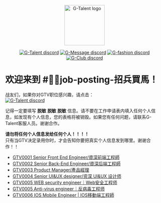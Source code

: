 <p align="center">
    <img width="128" src="https://cdn.discordapp.com/icons/722949830200000574/9a27cf49917a67376ba4ac5b29c5265c.png?size=128" alt="G-Talent logo">
</p>
<p align="center">
      <a href="https://discord.com/channels/722949830200000574/"><img src="https://img.shields.io/badge/discord-join-black" alt="G-Talent discord"></a>
      <a href="https://discord.com/channels/730052930547482686/"><img src="https://img.shields.io/badge/discord-G_Message-green" alt="G-Message discord"></a>
      <a href="https://discord.com/channels/731732731565703279/"><img src="https://img.shields.io/badge/discord-G_Fashion-blue" alt="G-fashion discord"></a>
      <a href="https://discord.com/channels/731732762708672602/"><img src="https://img.shields.io/badge/discord-G_Club-yellow" alt="G-Club discord"></a>
</p>

# 欢迎来到 #🐎🐎job-posting-招兵買馬！

战友们，如果你对GTV职位感兴趣，请点击：   
<a href="https://discord.com/channels/722949830200000574/723334876027289601"><img src="https://img.shields.io/badge/discord-apply--for--job-green?logo=discord&style=for-the-badge" alt="G-Talent discord"></a>   
  
记得一定要填写 **脱敏** **脱敏** **脱敏** 信息。请不要在工作申请表内填入任何个人信息，如发现有个人信息，您的表格将被销毁。如果您有任何问题，请联系G-Talent客服人员。谢谢合作。
   
**请勿将任何个人信息发给任何个人！！！！**   
只有当GTV决定录用你时，才会告知你要把真实个人信息发到哪里。谢谢合作！！
         
- [GTV0001 Senior Front End Engineer/資深前端工程師](https://github.com/gtalent-community/jobs/tree/master/jobs/Senior_Front_End_EngineerGTV0001.md)   
- [GTV0002 Senior Back-End Engineer/資深后端工程師](https://github.com/gtalent-community/jobs/tree/master/jobs/Senior_Back_End_EngineerGTV0002.md)  
- [GTV0003 Product Manager/產品經理](https://github.com/gtalent-community/jobs/tree/master/jobs/Product_ManagerGTV0003.md)  
- [GTV0004 Senior UI&UX designer/资深 UI&UX 设计师](https://github.com/gtalent-community/jobs/tree/master/jobs/Senior_UIUX_designerGTV0004.md)  
- [GTV0005 WEB security engineer｜Web安全⼯程师](https://github.com/gtalent-community/jobs/tree/master/jobs/WEB_Secturity_Engineer_GTV0005.md)  
- [GTV0005 Anti-virus engineer｜反病毒⼯程师](https://github.com/gtalent-community/jobs/tree/master/jobs/WEB_Anti_virus_Engineer_GTV0005.md)  
- [GTV0006 IOS Mobile Engineer | IOS移動端⼯程師](https://github.com/gtalent-community/jobs/tree/master/jobs/IOS_Mobile_Engineer_GTV0006.md)  
